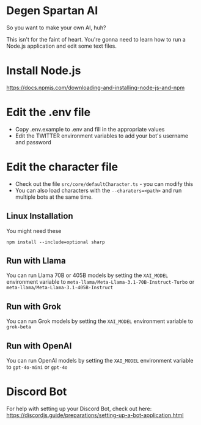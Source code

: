 # Degen Spartan AI

So you want to make your own AI, huh?

This isn't for the faint of heart. You're gonna need to learn how to run a Node.js application and edit some text files.

# Install Node.js
https://docs.npmjs.com/downloading-and-installing-node-js-and-npm

# Edit the .env file
- Copy .env.example to .env and fill in the appropriate values
- Edit the TWITTER environment variables to add your bot's username and password

# Edit the character file
- Check out the file `src/core/defaultCharacter.ts` - you can modify this
- You can also load characters with the `--charaters=<path>` and run multiple bots at the same time.

## Linux Installation
You might need these
```
npm install --include=optional sharp
```

## Run with Llama
You can run Llama 70B or 405B models by setting the `XAI_MODEL` environment variable to `meta-llama/Meta-Llama-3.1-70B-Instruct-Turbo` or `meta-llama/Meta-Llama-3.1-405B-Instruct`

## Run with Grok
You can run Grok models by setting the `XAI_MODEL` environment variable to `grok-beta`

## Run with OpenAI
You can run OpenAI models by setting the `XAI_MODEL` environment variable to `gpt-4o-mini` or `gpt-4o`

# Discord Bot
For help with setting up your Discord Bot, check out here: https://discordjs.guide/preparations/setting-up-a-bot-application.html
